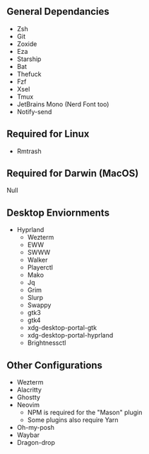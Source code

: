 ## General Dependancies
* Zsh
* Git
* Zoxide
* Eza
* Starship
* Bat
* Thefuck
* Fzf
* Xsel
* Tmux
* JetBrains Mono (Nerd Font too)
* Notify-send

## Required for Linux
* Rmtrash

## Required for Darwin (MacOS)
Null

## Desktop Enviornments
* Hyprland
    * Wezterm
    * EWW
    * SWWW
    * Walker
    * Playerctl
    * Mako
    * Jq
    * Grim
    * Slurp
    * Swappy
    * gtk3
    * gtk4
    * xdg-desktop-portal-gtk
    * xdg-desktop-portal-hyprland
    * Brightnessctl

## Other Configurations
* Wezterm
* Alacritty
* Ghostty
* Neovim
    * NPM is required for the "Mason" plugin
    * Some plugins also require Yarn
* Oh-my-posh
* Waybar
* Dragon-drop
